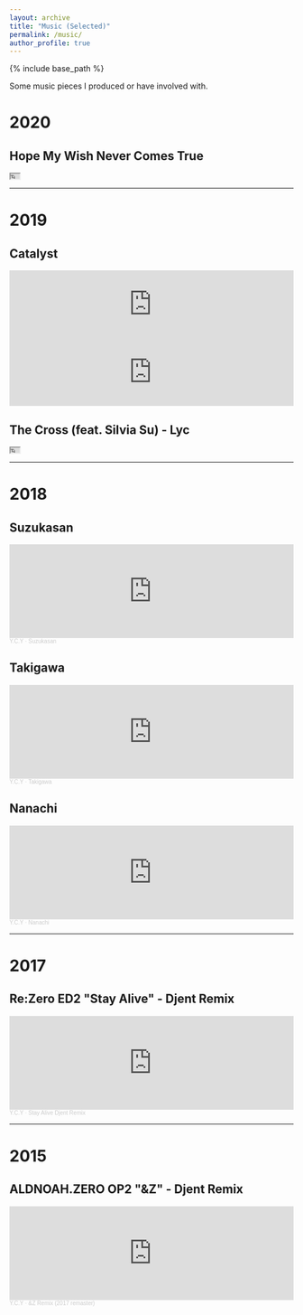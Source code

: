 ```yaml
---
layout: archive
title: "Music (Selected)"
permalink: /music/
author_profile: true
---
```


{% include base_path %}

Some music pieces I produced or have involved with.

# 2020

## Hope My Wish Never Comes True

<iframe width="16" height="9"
src="https://www.youtube.com/embed/quYTmdfmQS0">
</iframe>

---

# 2019


## Catalyst

<iframe style="border: 0; width: 100%; height: 120px;" src="https://bandcamp.com/EmbeddedPlayer/track=2543961095/size=large/bgcol=ffffff/linkcol=0687f5/tracklist=false/artwork=small/transparent=true/" seamless><a href="https://catalyst2018.bandcamp.com/track/catalyst-rei">催化劑 Catalyst -【Rei】 by Catalyst 催化劑</a></iframe>

<iframe style="border: 0; width: 100%; height: 120px;" src="https://bandcamp.com/EmbeddedPlayer/track=3905639673/size=large/bgcol=ffffff/linkcol=0687f5/tracklist=false/artwork=small/transparent=true/" seamless><a href="https://catalyst2018.bandcamp.com/track/catalyst-mocha">催化劑 Catalyst -【Mocha】 by Catalyst 催化劑</a></iframe>

## The Cross (feat. Silvia Su) - Lyc

<iframe width="16" height="9"
src="https://www.youtube.com/embed/r0HvF_2zN6I">
</iframe>

---

# 2018

## Suzukasan

<iframe width="100%" height="166" scrolling="no" frameborder="no" allow="autoplay" src="https://w.soundcloud.com/player/?url=https%3A//api.soundcloud.com/tracks/524529747&color=%23ff5500&auto_play=false&hide_related=false&show_comments=true&show_user=true&show_reposts=false&show_teaser=true"></iframe><div style="font-size: 10px; color: #cccccc;line-break: anywhere;word-break: normal;overflow: hidden;white-space: nowrap;text-overflow: ellipsis; font-family: Interstate,Lucida Grande,Lucida Sans Unicode,Lucida Sans,Garuda,Verdana,Tahoma,sans-serif;font-weight: 100;"><a href="https://soundcloud.com/loli-master" title="Y.C.Y" target="_blank" style="color: #cccccc; text-decoration: none;">Y.C.Y</a> · <a href="https://soundcloud.com/loli-master/suzukasan" title="Suzukasan" target="_blank" style="color: #cccccc; text-decoration: none;">Suzukasan</a></div>

## Takigawa

<iframe width="100%" height="166" scrolling="no" frameborder="no" allow="autoplay" src="https://w.soundcloud.com/player/?url=https%3A//api.soundcloud.com/tracks/438750510&color=%23ff5500&auto_play=false&hide_related=false&show_comments=true&show_user=true&show_reposts=false&show_teaser=true"></iframe><div style="font-size: 10px; color: #cccccc;line-break: anywhere;word-break: normal;overflow: hidden;white-space: nowrap;text-overflow: ellipsis; font-family: Interstate,Lucida Grande,Lucida Sans Unicode,Lucida Sans,Garuda,Verdana,Tahoma,sans-serif;font-weight: 100;"><a href="https://soundcloud.com/loli-master" title="Y.C.Y" target="_blank" style="color: #cccccc; text-decoration: none;">Y.C.Y</a> · <a href="https://soundcloud.com/loli-master/takigawa" title="Takigawa" target="_blank" style="color: #cccccc; text-decoration: none;">Takigawa</a></div>


## Nanachi

<iframe width="100%" height="166" scrolling="no" frameborder="no" allow="autoplay" src="https://w.soundcloud.com/player/?url=https%3A//api.soundcloud.com/tracks/394235130&color=%23ff5500&auto_play=false&hide_related=false&show_comments=true&show_user=true&show_reposts=false&show_teaser=true"></iframe><div style="font-size: 10px; color: #cccccc;line-break: anywhere;word-break: normal;overflow: hidden;white-space: nowrap;text-overflow: ellipsis; font-family: Interstate,Lucida Grande,Lucida Sans Unicode,Lucida Sans,Garuda,Verdana,Tahoma,sans-serif;font-weight: 100;"><a href="https://soundcloud.com/loli-master" title="Y.C.Y" target="_blank" style="color: #cccccc; text-decoration: none;">Y.C.Y</a> · <a href="https://soundcloud.com/loli-master/nanachi-1" title="Nanachi" target="_blank" style="color: #cccccc; text-decoration: none;">Nanachi</a></div>

---

# 2017

## Re:Zero ED2 "Stay Alive" - Djent Remix

<iframe width="100%" height="166" scrolling="no" frameborder="no" allow="autoplay" src="https://w.soundcloud.com/player/?url=https%3A//api.soundcloud.com/tracks/326636871&color=%23ff5500&auto_play=false&hide_related=false&show_comments=true&show_user=true&show_reposts=false&show_teaser=true"></iframe><div style="font-size: 10px; color: #cccccc;line-break: anywhere;word-break: normal;overflow: hidden;white-space: nowrap;text-overflow: ellipsis; font-family: Interstate,Lucida Grande,Lucida Sans Unicode,Lucida Sans,Garuda,Verdana,Tahoma,sans-serif;font-weight: 100;"><a href="https://soundcloud.com/loli-master" title="Y.C.Y" target="_blank" style="color: #cccccc; text-decoration: none;">Y.C.Y</a> · <a href="https://soundcloud.com/loli-master/stay-alive-djent-remix" title="Stay Alive Djent Remix" target="_blank" style="color: #cccccc; text-decoration: none;">Stay Alive Djent Remix</a></div>

---

# 2015

## ALDNOAH.ZERO OP2 "&Z" - Djent Remix

<iframe width="100%" height="166" scrolling="no" frameborder="no" allow="autoplay" src="https://w.soundcloud.com/player/?url=https%3A//api.soundcloud.com/tracks/302077167&color=%23ff5500&auto_play=false&hide_related=false&show_comments=true&show_user=true&show_reposts=false&show_teaser=true"></iframe><div style="font-size: 10px; color: #cccccc;line-break: anywhere;word-break: normal;overflow: hidden;white-space: nowrap;text-overflow: ellipsis; font-family: Interstate,Lucida Grande,Lucida Sans Unicode,Lucida Sans,Garuda,Verdana,Tahoma,sans-serif;font-weight: 100;"><a href="https://soundcloud.com/loli-master" title="Y.C.Y" target="_blank" style="color: #cccccc; text-decoration: none;">Y.C.Y</a> · <a href="https://soundcloud.com/loli-master/z-remix-2017-remaster" title="&amp;Z Remix (2017 remaster)" target="_blank" style="color: #cccccc; text-decoration: none;">&amp;Z Remix (2017 remaster)</a></div>